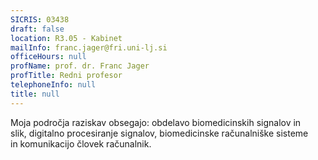 ```yaml
---
SICRIS: 03438
draft: false
location: R3.05 - Kabinet
mailInfo: franc.jager@fri.uni-lj.si
officeHours: null
profName: prof. dr. Franc Jager
profTitle: Redni profesor
telephoneInfo: null
title: null
---
```



Moja področja raziskav obsegajo: obdelavo biomedicinskih signalov in slik, digitalno procesiranje signalov, biomedicinske računalniške sisteme in komunikacijo človek računalnik.